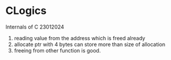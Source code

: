 # CLogics
Internals of C 23012024

1. reading value from the address which is freed already
2. allocate ptr with 4 bytes can store more than size of allocation
3. freeing from other function is good. 
